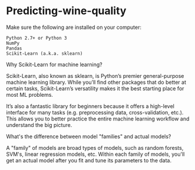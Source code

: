# Predicting-wine-quality

Make sure the following are installed on your computer:

    Python 2.7+ or Python 3
    NumPy
    Pandas
    Scikit-Learn (a.k.a. sklearn)


Why Scikit-Learn for machine learning?

Scikit-Learn, also known as sklearn, is Python’s premier general-purpose machine learning library. While you’ll find other packages that do better at certain tasks, Scikit-Learn’s versatility makes it the best starting place for most ML problems.

It’s also a fantastic library for beginners because it offers a high-level interface for many tasks (e.g. preprocessing data, cross-validation, etc.). This allows you to better practice the entire machine learning workflow and understand the big picture.

What's the difference between model "families" and actual models?

A "family" of models are broad types of models, such as random forests, SVM's, linear regression models, etc. Within each family of models, you'll get an actual model after you fit and tune its parameters to the data.
